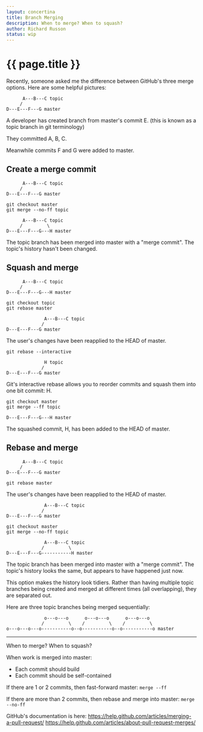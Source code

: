 ```yaml
---
layout: concertina
title: Branch Merging
description: When to merge? When to squash?
author: Richard Russon
status: wip
---
```


# {{ page.title }}

Recently, someone asked me the difference between GitHub's three merge options.
Here are some helpful pictures:

```reply
      A---B---C topic
     /
D---E---F---G master
```

A developer has created branch from master's commit E. (this is known as
a topic branch in git terminology)

They committed A, B, C.

Meanwhile commits F and G were added to master.

## Create a merge commit

```reply
      A---B---C topic
     /
D---E---F---G master
```

```
git checkout master
git merge --no-ff topic
```

```reply
      A---B---C topic
     /         \
D---E---F---G---H master
```

The topic branch has been merged into master with a "merge commit". The
topic's history hasn't been changed.

## Squash and merge

```reply
      A---B---C topic
     /
D---E---F---G---H master
```

```
git checkout topic
git rebase master
```

```reply
              A---B---C topic
             /
D---E---F---G master
```

The user's changes have been reapplied to the HEAD of master.

```
git rebase --interactive
```

```reply
              H topic
             /
D---E---F---G master
```

Git's interactive rebase allows you to reorder commits and squash them into one
bit commit: H.

```
git checkout master
git merge --ff topic
```

```reply
D---E---F---G---H master
```

The squashed commit, H, has been added to the HEAD of master.

## Rebase and merge

```reply
      A---B---C topic
     /
D---E---F---G master
```

```
git rebase master
```

The user's changes have been reapplied to the HEAD of master.

```reply
              A---B---C topic
             /
D---E---F---G master
```

```
git checkout master
git merge --no-ff topic
```

```reply
              A---B---C topic
             /         \
D---E---F---G-----------H master
```

The topic branch has been merged into master with a "merge commit". The topic's
history looks the same, but appears to have happened just now.

This option makes the history look tidiers. Rather than having multiple topic
branches being created and merged at different times (all overlapping), they
are separated out.

Here are three topic branches being merged sequentially:

```reply
              o---o---o      o---o---o      o---o---o
             /         \    /         \    /         \
o---o---o---o-----------o--o-----------o--o-----------o master
```

--------------------------------------------------------------------------------

When to merge? When to squash?

When work is merged into master:

- Each commit should build
- Each commit should be self-contained

If there are 1 or 2 commits, then fast-forward master:
  `merge --ff`

If there are more than 2 commits, then rebase and merge into master:
  `merge --no-ff`

GitHub's documentation is here:
  https://help.github.com/articles/merging-a-pull-request/
  https://help.github.com/articles/about-pull-request-merges/

